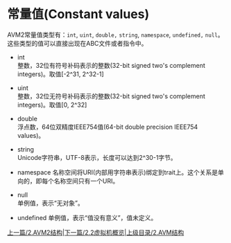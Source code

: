 # 常量值(Constant values)

AVM2常量值类型有：`int`, `uint`, `double,` `string`, `namespace`, `undefined,` `null`。这些类型的值可以直接出现在ABC文件或者指令中。

- int		
	整数，32位有符号补码表示的整数(32-bit signed two's complement integers)。取值[-2^31, 2^32-1]
	
- uint	
	整数，32位无符号补码表示的整数(32-bit signed two's complement integers)。取值[0, 2^32]
	
- double	
	浮点数，64位双精度IEEE754值(64-bit double precision IEEE754 values)。
	
- string	
	Unicode字符串，UTF-8表示，长度可以达到2^30-1字节。
	
- namespace	
	名称空间将URI(内部用字符串表示)绑定到trait上。这个关系是单向的，即每个名称空间只有一个URI。
	
- null	
	单例值，表示“无对象”。
	
- undefined	
	单例值，表示“值没有意义”，值未定义。

[上一篇/2.AVM2结构](2.avm2_structure.md)|[下一篇/2.2虚拟机概览](2.2.vm_overview.md)|[上级目录/2.AVM结构](2.avm2_structure.md)